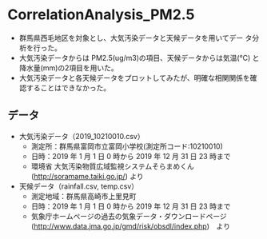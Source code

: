 # CorrelationAnalysis_PM2.5
- 群馬県西毛地区を対象とし、大気汚染データと天候データを用いてデー タ分析を行った。
- 大気汚染データからは PM2.5(ug/m3)の項目、天候データからは気温(°C) と降水量(mm)の2項目を用いた。
- 大気汚染データと各天候データをプロットしてみたが、明確な相関関係を確認することはできなかった。

## データ
- 大気汚染データ（2019_10210010.csv）
  - 測定所：群馬県富岡市立富岡小学校(測定所コード:10210010)
  - 日時：2019 年 1 月 1 日 0 時から 2019 年 12 月 31 日 23 時まで
  - 環境省 大気汚染物質広域監視システムそらまめくん (http://soramame.taiki.go.jp/) より
- 天候データ（rainfall.csv, temp.csv）
  - 測定地域：群馬県高崎市上里見町
  - 日時：2019 年 1 月 1 日 0 時から 2019 年 12 月 31 日 23 時まで
  - 気象庁ホームページの過去の気象データ・ダウンロードページ (http://www.data.jma.go.jp/gmd/risk/obsdl/index.php)　より
